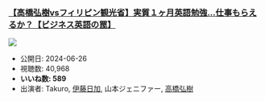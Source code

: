 ### [【高橋弘樹vsフィリピン観光省】実質１ヶ月英語勉強…仕事もらえるか？【ビジネス英語の罠】](https://www.youtube.com/watch?v=qQtdLNf3-0c)
[![](https://img.youtube.com/vi/qQtdLNf3-0c/sddefault.jpg)](https://www.youtube.com/watch?v=qQtdLNf3-0c)
-   公開日: 2024-06-26
-   視聴数: 40,968
-   **いいね数: 589**
-   出演者: Takuro, [伊藤日加](/rehacq_fan/people/伊藤日加 "wikilink"), 山本ジェニファー, [高橋弘樹](/rehacq_fan/people/高橋弘樹 "wikilink")
